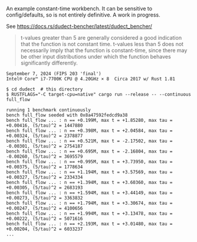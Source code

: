 An example constant-time workbench. It can be sensitive to config/defaults, so is
not entirely definitive. A work in progress.

See <https://docs.rs/dudect-bencher/latest/dudect_bencher/>

> t-values greater than 5 are generally considered a good indication that the function is not constant time. t-values less than 5 does not necessarily imply that the function is constant-time, since there may be other input distributions under which the function behaves significantly differently.

~~~
September 7, 2024 (FIPS 203 'final')
Intel® Core™ i7-7700K CPU @ 4.20GHz × 8  Circa 2017 w/ Rust 1.81

$ cd dudect  # this directory
$ RUSTFLAGS="-C target-cpu=native" cargo run --release -- --continuous full_flow

running 1 benchmark continuously
bench full_flow seeded with 0x8a47592fedcd9a38
bench full_flow ... : n == +0.199M, max t = +1.85280, max tau = +0.00416, (5/tau)^2 = 1447880
bench full_flow ... : n == +0.398M, max t = +2.04584, max tau = +0.00324, (5/tau)^2 = 2378877
bench full_flow ... : n == +0.521M, max t = -2.17502, max tau = -0.00301, (5/tau)^2 = 2754187
bench full_flow ... : n == +0.695M, max t = -2.16804, max tau = -0.00260, (5/tau)^2 = 3695579
bench full_flow ... : n == +0.995M, max t = +3.73950, max tau = +0.00375, (5/tau)^2 = 1778634
bench full_flow ... : n == +1.194M, max t = +3.57569, max tau = +0.00327, (5/tau)^2 = 2334334
bench full_flow ... : n == +1.394M, max t = +3.60360, max tau = +0.00305, (5/tau)^2 = 2683193
bench full_flow ... : n == +1.594M, max t = +3.44149, max tau = +0.00273, (5/tau)^2 = 3363832
bench full_flow ... : n == +1.794M, max t = +3.30674, max tau = +0.00247, (5/tau)^2 = 4100656
bench full_flow ... : n == +1.994M, max t = +3.13478, max tau = +0.00222, (5/tau)^2 = 5071616
bench full_flow ... : n == +2.193M, max t = +3.01480, max tau = +0.00204, (5/tau)^2 = 6033237
...
~~~
